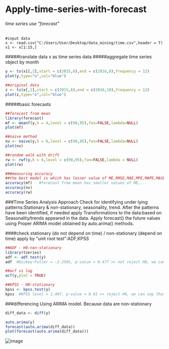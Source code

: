 # Apply-time-series-with-forecast
###### time series use "forecast" ######
```{R}
#input data
x <- read.csv("C:/Users/User/Desktop/data_mining/time.csv",header = T) 
x1 <- x[1:15,]
```

#####translate data x as time series data
#####aggregate time series object by month
```R
y <- ts(x1[,2],start = c(2015,6),end = c(2016,8),frequency = 12)
plot(y,type="o",col="blue")

##original data
z <- ts(x[,2],start = c(2015,6),end = c(2016,10),frequency = 12)
plot(z,type="o",col="blue")
```

#####basic forecasts
```r
##forecast from mean
library(forecast)
mf <- meanf(y,h = 4,level = c(90,95),fan=FALSE,lambda=NULL)
plot(mf)

##naive method
nv <- naive(y,h = 6,level = c(90,95),fan=FALSE,lambda=NULL)
plot(nv)

##random walk with drift
rw <- rwf(y,h = 6,level = c(90,95),fan=FALSE,lambda = NULL)
plot(rw)

###measuring accuracy
##the best model is which has lesser value of ME,RMSE,MAE,MPE,MAPE,MASE 
accuracy(mf)   #forecast from mean has smaller values of ME,...
accuracy(nv)
accuracy(rw)
```

###Time Series Analysis Approach
    Check for identifying under lying patterns:Stationary & non-stationary, seasonality, trend.
    After the patterns have been identified, if needed apply Transformations to the data:based on Seasonality/trends appeared in the data.
    Apply forecast() the future values using Proper ARIMA model obtained by auto.arima() methods.

####check stationary (do not depend on time) / non-stationary (depend on time)
    apply by "unit root test":ADF,KPSS

```r
##ADF - H0:non-stationary
library(tseries)
adf <- adf.test(y)
adf  #Dickey-Fuller = -2.2505, p-value = 0.477 >> not reject H0, we can't say that data is stationary

##acf vs lag
acf(y,plot = TRUE)

##KPSS - H0:stationary
kpss <- kpss.test(y)
kpss  #KPSS level = 1.407, p-value = 0.01 >> reject H0, we can say that data are non-stationary
```

###differencing
    Using ARIMA model. Because data are non-stationary
```r
diff_data <- diff(y)

auto.arima(y)
forecast(auto.arima(diff_data))
plot(forecast(auto.arima(diff_data)))
```
![image](https://github.com/kaoyuching/Apply-time-series-with-forecast-/blob/master/arima_1.png)
